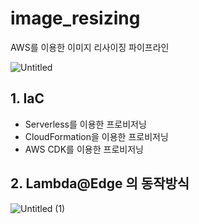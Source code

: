 # image_resizing
AWS를 이용한 이미지 리사이징 파이프라인

![Untitled](https://user-images.githubusercontent.com/39212304/88163381-8ab6b800-cc4d-11ea-8c59-f224515c3cb7.png)

## 1. IaC
- Serverless를 이용한 프로비저닝
- CloudFormation을 이용한 프로비저닝
- AWS CDK를 이용한 프로비저닝

## 2. Lambda@Edge 의 동작방식
![Untitled (1)](https://user-images.githubusercontent.com/39212304/88163397-91452f80-cc4d-11ea-9d4f-eaadc732c2bb.png)
